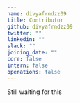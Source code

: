 ```yaml
---
name: divyafrndzz09
title: Contributor
github: divyafrndzz09
twitter: ""
linkedin: ""
slack: ""
joining_date: ""
core: false
intern: false
operations: false
---
```


Still waiting for this
